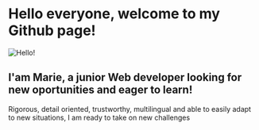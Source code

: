 # Hello everyone, welcome to my Github page!
![Hello!](https://media.giphy.com/media/S9RKaj4E4dhWvKfMHf/giphy.gif)

## I'am Marie, a junior Web developer looking for new oportunities and eager to learn!

Rigorous, detail oriented, trustworthy, multilingual and able to easily adapt to new situations, I am ready to take on new challenges 






